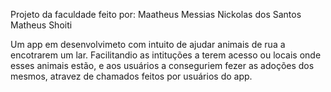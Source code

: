 Projeto da faculdade feito por:
Maatheus Messias
Nickolas dos Santos
Matheus Shoiti

Um app em desenvolvimeto com intuito de ajudar animais de rua a encotrarem um lar.
Facilitandio as intituções a terem acesso ou locais onde esses animais estão, e aos 
usuários a conseguriem fezer as adoções dos mesmos, atravez de chamados feitos por usuários do app.
